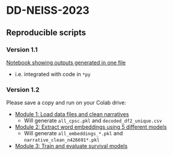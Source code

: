 # DD-NEISS-2023

## Reproducible scripts

### Version 1.1
[Notebook showing outputs generated in one file ](https://github.com/Research4Good/DD-NEISS-2023/blob/main/submission/n-optuna-11c-t2hosp__part4_DEFN2.ipynb)
-  i.e. integrated with code in ```*py```
 
### Version 1.2 

Please save a copy and run on your Colab drive:

- [Module 1: Load data files and clean narratives](https://colab.research.google.com/drive/1cJt-yfOVFhHqSow5zayMjllQBGjhh67g)
  - Will generate ```all_cpsc.pkl``` and ```decoded_df2_unique.csv```
- [Module 2: Extract word embeddings using 5 different models](https://colab.research.google.com/drive/1chKtCLBwTJPfcQXJG6VMjK-c_iXJvQ9K)
  - Will generate ```all_embeddings_*.pkl``` and ```narrative_clean_n426691*.pkl```
- [Module 3: Train and evaluate survival models](https://colab.research.google.com/drive/1rKEkwQaaUI71etntOM-nuT3rU6IVpbtg)
